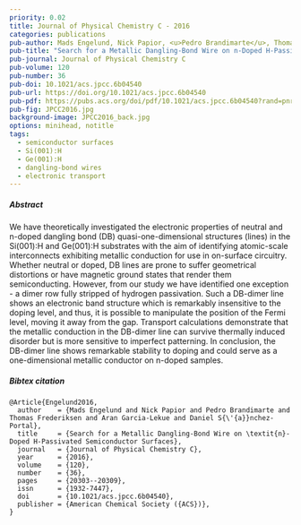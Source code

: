 ```yaml
---
priority: 0.02
title: Journal of Physical Chemistry C - 2016
categories: publications
pub-author: Mads Engelund, Nick Papior, <u>Pedro Brandimarte</u>, Thomas Frederiksen, Aran Garcia-Lekue and Daniel Sánchez-Portal
pub-title: "Search for a Metallic Dangling-Bond Wire on n-Doped H-Passivated Semiconductor Surfaces"
pub-journal: Journal of Physical Chemistry C
pub-volume: 120
pub-number: 36
pub-doi: 10.1021/acs.jpcc.6b04540
pub-url: https://doi.org/10.1021/acs.jpcc.6b04540
pub-pdf: https://pubs.acs.org/doi/pdf/10.1021/acs.jpcc.6b04540?rand=pnr80go6
pub-fig: JPCC2016.jpg
background-image: JPCC2016_back.jpg
options: minihead, notitle
tags:
  - semiconductor surfaces
  - Si(001):H
  - Ge(001):H
  - dangling-bond wires
  - electronic transport
---
```


##### Abstract

We have theoretically investigated the electronic properties of neutral and n-doped dangling bond (DB) quasi-one-dimensional structures (lines) in the Si(001):H and Ge(001):H substrates with the aim of identifying atomic-scale interconnects exhibiting metallic conduction for use in on-surface circuitry.
Whether neutral or doped, DB lines are prone to suffer geometrical distortions or have magnetic ground states that render them semiconducting.
However, from our study we have identified one exception - a dimer row fully stripped of hydrogen passivation.
Such a DB-dimer line shows an electronic band structure which is remarkably insensitive to the doping level, and thus, it is possible to manipulate the position of the Fermi level, moving it away from the gap.
Transport calculations demonstrate that the metallic conduction in the DB-dimer line can survive thermally induced disorder but is more sensitive to imperfect patterning.
In conclusion, the DB-dimer line shows remarkable stability to doping and could serve as a one-dimensional metallic conductor on n-doped samples.

##### Bibtex citation

```
@Article{Engelund2016,
  author    = {Mads Engelund and Nick Papior and Pedro Brandimarte and Thomas Frederiksen and Aran Garcia-Lekue and Daniel S{\'{a}}nchez-Portal},
  title     = {Search for a Metallic Dangling-Bond Wire on \textit{n}-Doped H-Passivated Semiconductor Surfaces},
  journal   = {Journal of Physical Chemistry C},
  year      = {2016},
  volume    = {120},
  number    = {36},
  pages     = {20303--20309},
  issn      = {1932-7447},
  doi       = {10.1021/acs.jpcc.6b04540},
  publisher = {American Chemical Society ({ACS})},
}
```
